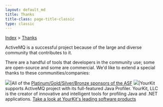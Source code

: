 ```yaml
---
layout: default_md
title: Thanks
title-class: page-title-classic
type: classic
---  
```


[Index](index) > [Thanks](thanks)


ActiveMQ is a successful project because of the large and diverse community that contributes to it. 

There are a handful of tools that developers in the community use; some are open-source and some are commercial. We'd like to extend a special thanks to these communities/companies:

![](http://www.apache.org/images/feather-small.gif)|All of the [Platinum/Gold/Silver/Bronze sponsors of the ASF](http://www.apache.org/foundationIndexIndex/Index/thanks.md)
[![](assets/img/yklogo.png)](http://www.yourkit.com/java/profiler/index.jsp)|YourKit supports ActiveMQ project with its full-featured Java Profiler. YourKit, LLC is the creator of innovative and intelligent tools for profiling Java and .NET applications. [Take a look at YourKit's leading software products](http://www.yourkit.com/java/profiler/index.jsp)
